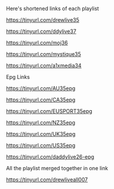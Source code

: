 Here's shortened links of each playlist

https://tinyurl.com/drewlive35

https://tinyurl.com/ddylive37

https://tinyurl.com/moj36

https://tinyurl.com/mystique35

https://tinyurl.com/a1xmedia34

Epg Links

https://tinyurl.com/AU35epg

https://tinyurl.com/CA35epg

https://tinyurl.com/EUSPORT35epg

https://tinyurl.com/NZ35epg

https://tinyurl.com/UK35epg

https://tinyurl.com/US35epg      

https://tinyurl.com/daddylive26-epg

All the playlist merged together in one link

https://tinyurl.com/drewliveall007
